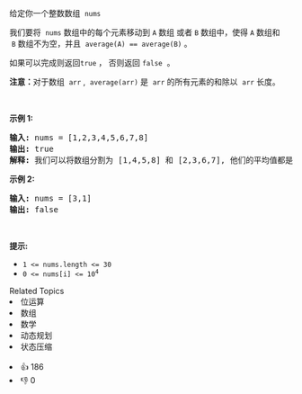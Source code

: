 <p>给定你一个整数数组
 <meta charset="UTF-8" />&nbsp;<code>nums</code></p>

<p>我们要将
 <meta charset="UTF-8" />&nbsp;<code>nums</code>&nbsp;数组中的每个元素移动到&nbsp;<code>A</code>&nbsp;数组 或者&nbsp;<code>B</code>&nbsp;数组中，使得&nbsp;<code>A</code>&nbsp;数组和
 <meta charset="UTF-8" />&nbsp;<code>B</code>&nbsp;数组不为空，并且
 <meta charset="UTF-8" />&nbsp;<code>average(A) == average(B)</code>&nbsp;。</p>

<p>如果可以完成则返回<code>true</code>&nbsp;， 否则返回 <code>false</code>&nbsp;&nbsp;。</p>

<p><strong>注意：</strong>对于数组
 <meta charset="UTF-8" />&nbsp;<code>arr</code>&nbsp;, 
 <meta charset="UTF-8" />&nbsp;<code>average(arr)</code>&nbsp;是
 <meta charset="UTF-8" />&nbsp;<code>arr</code>&nbsp;的所有元素的和除以
 <meta charset="UTF-8" />&nbsp;<code>arr</code>&nbsp;长度。</p>

<p>&nbsp;</p>

<p><strong>示例 1:</strong></p>

<pre>
<strong>输入:</strong> nums = [1,2,3,4,5,6,7,8]
<strong>输出:</strong> true
<strong>解释: </strong>我们可以将数组分割为 [1,4,5,8] 和 [2,3,6,7], 他们的平均值都是4.5。
</pre>

<p><strong>示例 2:</strong></p>

<pre>
<strong>输入:</strong> nums = [3,1]
<strong>输出:</strong> false
</pre>

<p>&nbsp;</p>

<p><strong>提示:</strong></p>

<ul> 
 <li><code>1 &lt;= nums.length &lt;= 30</code></li> 
 <li><code>0 &lt;= nums[i] &lt;= 10<sup>4</sup></code></li> 
</ul>

<div><div>Related Topics</div><div><li>位运算</li><li>数组</li><li>数学</li><li>动态规划</li><li>状态压缩</li></div></div><br><div><li>👍 186</li><li>👎 0</li></div>
